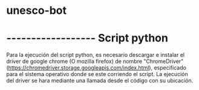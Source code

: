 # unesco-bot
# ------------------ Script python 

Para la ejecución del script python, es necesario descargar e instalar el driver de google chrome (O mozilla firefox) 
de nombre "ChromeDriver" (https://chromedriver.storage.googleapis.com/index.html), especificado para el sistema operativo donde se este corriendo el script. La ejecución del driver se hara mediante una llamada desde el código con su ubicación.